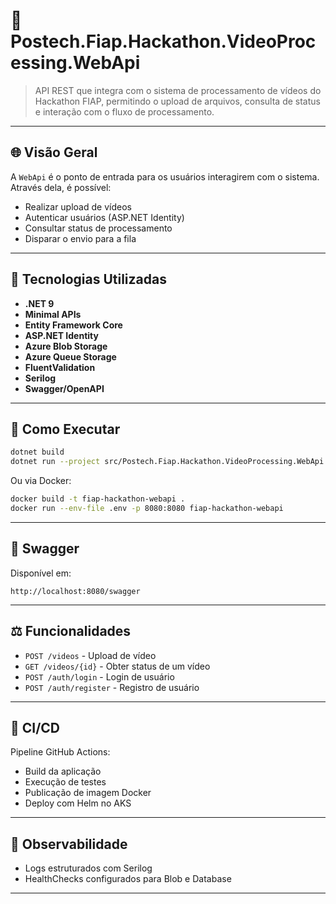 # 🚀 Postech.Fiap.Hackathon.VideoProcessing.WebApi

> API REST que integra com o sistema de processamento de vídeos do Hackathon FIAP, permitindo o upload de arquivos, consulta de status e interação com o fluxo de processamento.

---

## 🌐 Visão Geral

A `WebApi` é o ponto de entrada para os usuários interagirem com o sistema. Através dela, é possível:

- Realizar upload de vídeos
- Autenticar usuários (ASP.NET Identity)
- Consultar status de processamento
- Disparar o envio para a fila

---

## 🧱 Tecnologias Utilizadas

- **.NET 9**
- **Minimal APIs**
- **Entity Framework Core**
- **ASP.NET Identity**
- **Azure Blob Storage**
- **Azure Queue Storage**
- **FluentValidation**
- **Serilog**
- **Swagger/OpenAPI**

---

## 🚀 Como Executar

```bash
dotnet build
dotnet run --project src/Postech.Fiap.Hackathon.VideoProcessing.WebApi
```

Ou via Docker:

```bash
docker build -t fiap-hackathon-webapi .
docker run --env-file .env -p 8080:8080 fiap-hackathon-webapi
```

---

## 📃 Swagger

Disponível em:

```
http://localhost:8080/swagger
```

---

## ⚖️ Funcionalidades

- `POST /videos` - Upload de vídeo
- `GET /videos/{id}` - Obter status de um vídeo
- `POST /auth/login` - Login de usuário
- `POST /auth/register` - Registro de usuário

---

## 📆 CI/CD

Pipeline GitHub Actions:
- Build da aplicação
- Execução de testes
- Publicação de imagem Docker
- Deploy com Helm no AKS

---

## 📍 Observabilidade

- Logs estruturados com Serilog
- HealthChecks configurados para Blob e Database

---